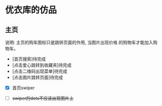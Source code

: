 # 优衣库的仿品
## 主页
说明: 主页的购车图标只是跳转页面的作用, 当图片出现价格
的购物车才能加入购物车。

- [首页搜索]待完成
- [点击爱心跳转到收藏夹]待完成
- [点击二维码出现菜单]待完成
- [点击图片跳转页面]待完成


- [x] 首页swiper




- [ ] ~~swiper的dots不应该出现图片上~~